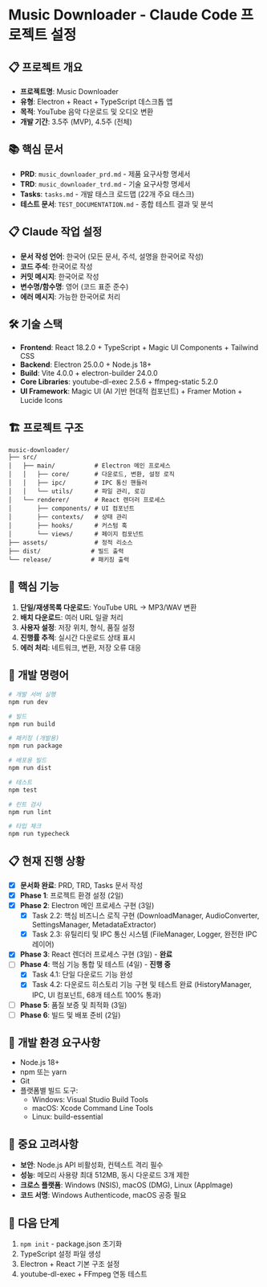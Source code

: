 # Music Downloader - Claude Code 프로젝트 설정

## 📋 프로젝트 개요
- **프로젝트명**: Music Downloader
- **유형**: Electron + React + TypeScript 데스크톱 앱
- **목적**: YouTube 음악 다운로드 및 오디오 변환
- **개발 기간**: 3.5주 (MVP), 4.5주 (전체)

## 📚 핵심 문서
- **PRD**: `music_downloader_prd.md` - 제품 요구사항 명세서
- **TRD**: `music_downloader_trd.md` - 기술 요구사항 명세서  
- **Tasks**: `tasks.md` - 개발 태스크 로드맵 (22개 주요 태스크)
- **테스트 문서**: `TEST_DOCUMENTATION.md` - 종합 테스트 결과 및 분석

## 📋 Claude 작업 설정
- **문서 작성 언어**: 한국어 (모든 문서, 주석, 설명을 한국어로 작성)
- **코드 주석**: 한국어로 작성
- **커밋 메시지**: 한국어로 작성
- **변수명/함수명**: 영어 (코드 표준 준수)
- **에러 메시지**: 가능한 한국어로 처리

## 🛠 기술 스택
- **Frontend**: React 18.2.0 + TypeScript + Magic UI Components + Tailwind CSS
- **Backend**: Electron 25.0.0 + Node.js 18+
- **Build**: Vite 4.0.0 + electron-builder 24.0.0
- **Core Libraries**: youtube-dl-exec 2.5.6 + ffmpeg-static 5.2.0
- **UI Framework**: Magic UI (AI 기반 현대적 컴포넌트) + Framer Motion + Lucide Icons

## 🏗 프로젝트 구조
```
music-downloader/
├── src/
│   ├── main/           # Electron 메인 프로세스
│   │   ├── core/       # 다운로드, 변환, 설정 로직
│   │   ├── ipc/        # IPC 통신 핸들러
│   │   └── utils/      # 파일 관리, 로깅
│   └── renderer/       # React 렌더러 프로세스
│       ├── components/ # UI 컴포넌트
│       ├── contexts/   # 상태 관리
│       ├── hooks/      # 커스텀 훅
│       └── views/      # 페이지 컴포넌트
├── assets/             # 정적 리소스
├── dist/              # 빌드 출력
└── release/           # 패키징 출력
```

## 🎯 핵심 기능
1. **단일/재생목록 다운로드**: YouTube URL → MP3/WAV 변환
2. **배치 다운로드**: 여러 URL 일괄 처리
3. **사용자 설정**: 저장 위치, 형식, 품질 설정
4. **진행률 추적**: 실시간 다운로드 상태 표시
5. **에러 처리**: 네트워크, 변환, 저장 오류 대응

## 🚀 개발 명령어
```bash
# 개발 서버 실행
npm run dev

# 빌드
npm run build

# 패키징 (개발용)
npm run package

# 배포용 빌드
npm run dist

# 테스트
npm test

# 린트 검사
npm run lint

# 타입 체크
npm run typecheck
```

## 📋 현재 진행 상황
- [x] **문서화 완료**: PRD, TRD, Tasks 문서 작성
- [x] **Phase 1**: 프로젝트 환경 설정 (2일)
- [x] **Phase 2**: Electron 메인 프로세스 구현 (3일)
  - [x] Task 2.2: 핵심 비즈니스 로직 구현 (DownloadManager, AudioConverter, SettingsManager, MetadataExtractor)
  - [x] Task 2.3: 유틸리티 및 IPC 통신 시스템 (FileManager, Logger, 완전한 IPC 레이어)
- [x] **Phase 3**: React 렌더러 프로세스 구현 (3일) - **완료**
- [ ] **Phase 4**: 핵심 기능 통합 및 테스트 (4일) - **진행 중**
  - [x] Task 4.1: 단일 다운로드 기능 완성
  - [x] Task 4.2: 다운로드 히스토리 기능 구현 및 테스트 완료 (HistoryManager, IPC, UI 컴포넌트, 68개 테스트 100% 통과)
- [ ] **Phase 5**: 품질 보증 및 최적화 (3일)
- [ ] **Phase 6**: 빌드 및 배포 준비 (2일)

## 🔧 개발 환경 요구사항
- Node.js 18+
- npm 또는 yarn
- Git
- 플랫폼별 빌드 도구:
  - Windows: Visual Studio Build Tools
  - macOS: Xcode Command Line Tools
  - Linux: build-essential

## 📝 중요 고려사항
- **보안**: Node.js API 비활성화, 컨텍스트 격리 필수
- **성능**: 메모리 사용량 최대 512MB, 동시 다운로드 3개 제한
- **크로스 플랫폼**: Windows (NSIS), macOS (DMG), Linux (AppImage)
- **코드 서명**: Windows Authenticode, macOS 공증 필요

## 🎯 다음 단계
1. `npm init` - package.json 초기화
2. TypeScript 설정 파일 생성
3. Electron + React 기본 구조 설정
4. youtube-dl-exec + FFmpeg 연동 테스트